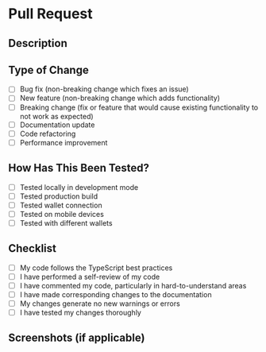 # Pull Request

## Description
<!-- Describe your changes in detail -->

## Type of Change
<!-- Mark with an x the relevant options -->

- [ ] Bug fix (non-breaking change which fixes an issue)
- [ ] New feature (non-breaking change which adds functionality)
- [ ] Breaking change (fix or feature that would cause existing functionality to not work as expected)
- [ ] Documentation update
- [ ] Code refactoring
- [ ] Performance improvement

## How Has This Been Tested?
<!-- Describe the tests you ran -->

- [ ] Tested locally in development mode
- [ ] Tested production build
- [ ] Tested wallet connection
- [ ] Tested on mobile devices
- [ ] Tested with different wallets

## Checklist

- [ ] My code follows the TypeScript best practices
- [ ] I have performed a self-review of my code
- [ ] I have commented my code, particularly in hard-to-understand areas
- [ ] I have made corresponding changes to the documentation
- [ ] My changes generate no new warnings or errors
- [ ] I have tested my changes thoroughly

## Screenshots (if applicable)
<!-- Add screenshots to help explain your changes -->

